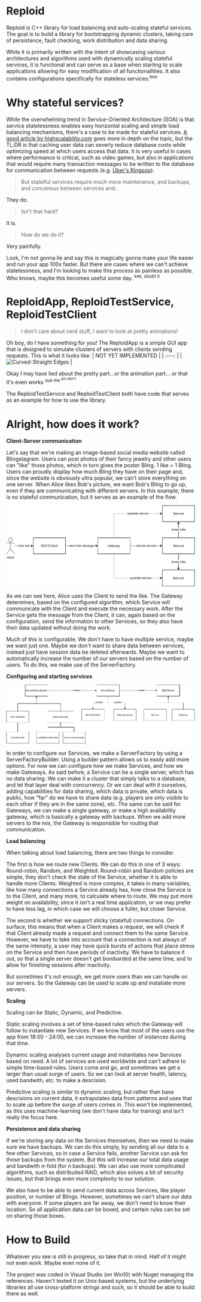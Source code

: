 # Reploid
Reploid is C++ library for load balancing and auto-scaling stateful services. The goal is to build a library for bootstrapping dynamic clusters, taking care of persistence, fault checking, work distribution and data sharing. 

While it is primarily written with the intent of showcasing various architectures and algorithms used with dynamically scaling stateful services, it is functional and can serve as a base when starting to scale applications allowing for easy modification of all functionallities. It also contains configurations specifically for stateless services.<sup>boo</sup>

# Why stateful services?
While the overwhelming trend in Service-Oriented Architecture (SOA) is that service statelessness enables easy horizontal scaling and simple load balancing mechanisms, there's a case to be made for stateful services. [A good article by highscalability.com](http://highscalability.com/blog/2015/10/12/making-the-case-for-building-scalable-stateful-services-in-t.html) goes more in depth on the topic, but the TL;DR is that caching user data can severly reduce database costs while optimizing speed at which users access that data. It is very useful in cases where performance is critical, such as video games, but also in applications that would require many transaction messages to be written to the database for communication between requests (e.g. [Uber's Ringpop](https://github.com/uber/ringpop-go)).
>But statelful services require much more maintenance, and backups, and concensus between services and..

They do.
>Isn't that hard?

It is.
>How do we do it?

Very painfully.

Look, I'm not gonna lie and say this is magically gonna make your life easier and run your app 100x faster. But there are cases where we can't achieve statelessness, and I'm looking to make this process as painless as possible. Who knows, maybe this becomes useful some day. <sup> kek, doubt it </sup>

# ReploidApp, ReploidTestService, ReploidTestClient
> I don't care about nerd stuff, I want to look at pretty animations!

Oh boy, do I have something for you! The ReploidApp is a simple GUI app that is designed to simulate clusters of servers with clients sending requests. This is what it looks like:
| NOT YET IMPLEMENTED       | 
| :---:       |
| ![Curved-Straight Edges](https://github.com/cneben/QuickQanava/blob/master/doc/web/docs/images/edges-curved-straight.gif) |

Okay I may have lied about the pretty part...or the animation part... or that it's even works <sup>sue me <sup> pls don't</sup></sup>

The ReploidTestService and ReploidTestClient both have code that serves as an example for how to use the library.
# Alright, how does it work?

**Client-Server communication**

Let's say that we're making an image-based social media website called Blingstagram. Users can post photos of their fancy jewelry and other users can "like" those photos, which in turn gives the poster Bling. 1 like = 1 Bling. Users can proudly display how much Bling they have on their page and, since the website is obviously ultra popular, we can't store everything on one server. When Alice likes Bob's picture, we want Bob's Bling to go up, even if they are communicating with different servers. In this example, there is no stateful communication, but it serves as an example of the flow.

![](https://github.com/Kaiser-san/Reploid/blob/master/resources/client_server_communication.jpg)

As we can see here, Alice uses the Client to send the like. The Gateway determines, based on the configured algorithm, which Service will communicate with the Client and execute the necessary work. After the Service gets the message from the Client, it can, again based on the configuration, send the information to other Services, so they also have their data updated without doing the work.

Much of this is configurable. We don't have to have multiple service, maybe we want just one. Maybe we don't want to share data between services, instead just have session data be deleted afterwards. Maybe we want to automatically increase the number of our servers based on the number of users. To do this, we make use of the ServerFactory.

**Configuring and starting services**

![](https://github.com/Kaiser-san/Reploid/blob/master/resources/factory_architecture.jpg)

In order to configure our Services, we make a ServerFactory by using a ServerFactoryBuilder. Using a builder pattern allows us to easily add more options. For now we can configure how we make Services, and how we make Gateways. As said before, a Service can be a single server, which has no data sharing. We can make it a cluster that simply talks to a database, and let that layer deal with concurrency. Or we can deal with it ourselves, adding capabilities for data sharing, which data is private, which data is public, how "far" do we have to share data (e.g. players are only visible to each other if they are in the same zone), etc. The same can be said for Gateways, we can make a single gateway, or make a high availability gateway, which is basically a gateway with backups. When we add more servers to the mix, the Gateway is responsible for routing that communication.

**Load balancing**

When talking about load balancing, there are two things to consider. 

The first is how we route new Clients. We can do this in one of 3 ways: Round-robin, Random, and Weighted. Round-robin and Random policies are simple, they don't check the state of the Service, whether it is able to handle more Clients. Weighted is more complex, it takes in many variables, like how many connections a Service already has, how close the Service is to the Client, and many more, to calculate where to route. We may put more weight on availability, since it isn't a real time application, or we may prefer to have less lag, in which case we will choose a fuller, but closer Service.

The second is whether we support sticky (stateful) connections. On surface, this means that when a Client makes a request, we will check if that Client already made a request and connect them to the same Service. However, we have to take into account that a connection is not always of the same intensity, a user may have quick bursts of actions that place stress on the Service and then have periods of inactivity. We have to balance it out, so that a single server doesn't get bombarded at the same time, and to allow for finishing sessions after inactivity.

But sometimes it's not enough, we get more users than we can handle on our servers. So the Gateway can be used to scale up and instatiate more servers.

**Scaling**

Scaling can be Static, Dynamic, and Predictive. 

Static scaling involves a set of time-based rules which the Gateway will follow to instantiate new Services. If we know that most of the users use the app from 18:00 - 24:00, we can increase the number of instances during that time.

Dynamic scaling analyses current usage and instantiates new Services based on need. A lot of services are used worldwide and can't adhere to simple time-based rules. Users come and go, and sometimes we get a larger than usual surge of users. So we can look at server health, latency, used bandwith, etc. to make a descision.

Predictive scaling is similar to dynamic scaling, but rather than base descisions on current data, it extrapolates data from patterns and uses that to scale up before the surge of users comes in. This won't be implemented, as this uses machine-learning (we don't have data for training) and isn't really the focus here. 

**Persistence and data sharing**

If we're storing any data on the Services themselves, then we need to make sure we have backups. We can do this simply, by sending all our data to a few other Services, so in case a Service fails, another Service can ask for those backups from the system. But this will increase our total data usage and bandwith n-fold (for n backups). We can also use more complicated algorithms, such as distribuited RAID, which also solves a bit of security issues, but that brings even more complexity to our solution.

We also have to be able to send current data across Services, like player position, or number of Blings. However, sometimes we can't share our data with everyone. If some players are far away, we don't need to know their location. So all application data can be boxed, and certain rules can be set on sharing those boxes.


# How to Build

Whatever you see is still in progress, so take that in mind. Half of it might not even work. Maybe even none of it.

The project was coded in Visual Studio (on Win10) with Nuget managing the references. Haven't tested it on Unix-based systems, but the underlying libraries all use cross-platform strings and such, so it should be able to build there as well.
